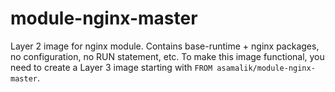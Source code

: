 # module-nginx-master

Layer 2 image for nginx module. Contains base-runtime + nginx packages, no configuration, no RUN statement, etc. To make this image functional, you need to create a Layer 3 image starting with `FROM asamalik/module-nginx-master`.
